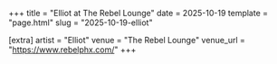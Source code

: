 +++
title = "Elliot at The Rebel Lounge"
date = 2025-10-19
template = "page.html"
slug = "2025-10-19-elliot"

[extra]
artist = "Elliot"
venue = "The Rebel Lounge"
venue_url = "https://www.rebelphx.com/"
+++
